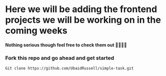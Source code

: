 # Here we will be adding the frontend projects we will be working on in the coming weeks 
#### Nothing serious though feel free to check them out 🤍🫶🏾🌲
### Fork this repo and go ahead and get started
```
Git clone https://github.com/UbaidRussell/simple-task.git

```